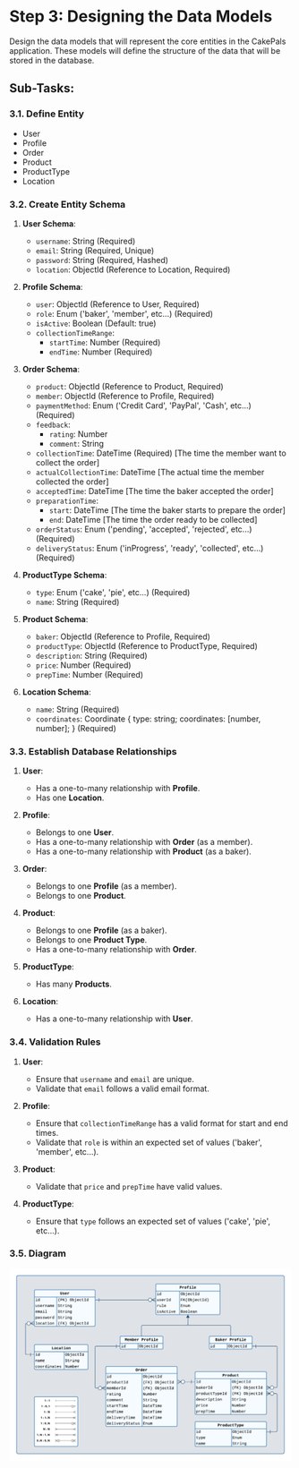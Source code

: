 # Step 3: Designing the Data Models

Design the data models that will represent the core entities in the CakePals application. These models will define the structure of the data that will be stored in the database.

## Sub-Tasks:

### 3.1. Define Entity

- User
- Profile
- Order
- Product
- ProductType
- Location


### 3.2. Create Entity Schema

1. **User Schema**:

   - `username`: String (Required)
   - `email`: String (Required, Unique)
   - `password`: String (Required, Hashed)
   - `location`: ObjectId (Reference to Location, Required)

2. **Profile Schema**:

   - `user`: ObjectId (Reference to User, Required)
   - `role`: Enum ('baker', 'member', etc...) (Required)
   - `isActive`: Boolean (Default: true)
   - `collectionTimeRange`:
     - `startTime`: Number (Required)
     - `endTime`: Number (Required)

3. **Order Schema**:

   - `product`: ObjectId (Reference to Product, Required)
   - `member`: ObjectId (Reference to Profile, Required)
   - `paymentMethod`: Enum ('Credit Card', 'PayPal', 'Cash', etc...) (Required)
   - `feedback`:
      - `rating`: Number
      - `comment`: String
   - `collectionTime`: DateTime (Required) [The time the member want to collect the order]
   - `actualCollectionTime`: DateTime [The actual time the member collected the order]
   - `acceptedTime`: DateTime [The time the baker accepted the order]
   - `preparationTime`:
      - `start`: DateTime [The time the baker starts to prepare the order]
      - `end`: DateTime [The time the order ready to be collected]
   - `orderStatus`: Enum ('pending', 'accepted', 'rejected', etc...) (Required)
   - `deliveryStatus`: Enum ('inProgress', 'ready', 'collected', etc...) (Required)

4. **ProductType Schema**:

   - `type`: Enum ('cake', 'pie', etc...) (Required)
   - `name`: String (Required)

5. **Product Schema**:

   - `baker`: ObjectId (Reference to Profile, Required)
   - `productType`: ObjectId (Reference to ProductType, Required)
   - `description`: String (Required)
   - `price`: Number (Required)
   - `prepTime`: Number (Required)

6. **Location Schema**:

   - `name`: String (Required)
   - `coordinates`: Coordinate { type: string; coordinates: [number, number]; } (Required)


### 3.3. Establish Database Relationships

1. **User**:
   - Has a one-to-many relationship with **Profile**.
   - Has one **Location**.

2. **Profile**:
   - Belongs to one **User**.
   - Has a one-to-many relationship with **Order** (as a member).
   - Has a one-to-many relationship with **Product** (as a baker).

3. **Order**:
   - Belongs to one **Profile** (as a member).
   - Belongs to one **Product**.

4. **Product**:
   - Belongs to one **Profile** (as a baker).
   - Belongs to one **Product Type**.
   - Has a one-to-many relationship with **Order**.

5. **ProductType**:
   - Has many **Products**.

6. **Location**:
   - Has a one-to-many relationship with **User**.


### 3.4. Validation Rules

1. **User**:
   - Ensure that `username` and `email` are unique.
   - Validate that `email` follows a valid email format.

2. **Profile**:
   - Ensure that `collectionTimeRange` has a valid format for start and end times.
   - Validate that `role` is within an expected set of values ('baker', 'member', etc...).

3. **Product**:
   - Validate that `price` and `prepTime` have valid values.

4. **ProductType**:
   - Ensure that `type` follows an expected set of values ('cake', 'pie', etc...).

### 3.5. Diagram

![Entities-Diagram](media/CakePals-Entities.png)
